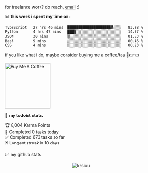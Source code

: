 for freelance work? do reach, [email](mailto:abhishknads.work@gmail.com) :)

📊 **this week i spent my time on:**
<!--START_SECTION:waka-->

```txt
TypeScript   27 hrs 46 mins  ████████████████████▓░░░░   83.28 %
Python       4 hrs 47 mins   ███▓░░░░░░░░░░░░░░░░░░░░░   14.37 %
JSON         30 mins         ▒░░░░░░░░░░░░░░░░░░░░░░░░   01.53 %
Bash         9 mins          ░░░░░░░░░░░░░░░░░░░░░░░░░   00.46 %
CSS          4 mins          ░░░░░░░░░░░░░░░░░░░░░░░░░   00.23 %
```

<!--END_SECTION:waka-->

if you like what i do, maybe consider buying me a coffee/tea 🥺👉👈

<a href="https://www.buymeacoffee.com/abhisheknaiidu" target="_blank"><img src="https://cdn.buymeacoffee.com/buttons/v2/default-red.png" alt="Buy Me A Coffee" width="150" ></a>

🚧 **my todoist stats:**
<!-- TODO-IST:START -->
🏆  8,004 Karma Points           
🌸  Completed 0 tasks today           
✅  Completed 673 tasks so far           
⏳  Longest streak is 10 days
<!-- TODO-IST:END -->


📈 my github stats

<p align="center"> <img src="https://github-readme-stats.vercel.app/api?username=kssiou&show_icons=true&theme=gotham" alt="kssiou" />




